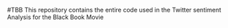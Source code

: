 #TBB
This repository contains the entire code used in the Twitter sentiment Analysis for the Black Book Movie 
